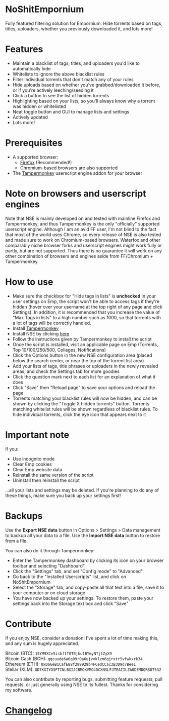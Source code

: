 # NoShitEmpornium
Fully featured filtering solution for Empornium. Hide torrents based on tags, titles, uploaders, whether you previously downloaded it, and lots more!

# Features
- Maintain a blacklist of tags, titles, and uploaders you'd like to automatically hide
- Whitelists to ignore the above blacklist rules
- Filter individual torrents that don't match any of your rules
- Hide uploads based on whether you've grabbed/downloaded it before, or if you're actively leeching/seeding it
- Click a button to see the list of hidden torrents
- Highlighting based on your lists, so you'll always know why a torrent was hidden or whitelisted
- Neat toggle button and GUI to manage lists and settings
- Actively updated
- Lots more!

# Prerequisites
- A supported browser:
  - [Firefox](https://getfirefox.com/) (Recommended!)
  - Chromium-based browsers are also supported
- The [Tampermonkey](https://tampermonkey.net/) userscript engine addon for your browser

# Note on browsers and userscript engines
Note that NSE is mainly developed on and tested with mainline Firefox and Tampermonkey, and thus Tampermonkey is the only "officially" supported userscript engine. Although I am an avid FF user, I'm not blind to the fact that most of the world uses Chrome, so every release of NSE is also tested and made sure to work on Chromium-based browsers. Waterfox and other comparably niche browser forks and userscript engines might work fully or partly, but are not supported. Thus there is no guarantee it will work on any other combination of browsers and engines aside from FF/Chromium + Tampermonkey.  

# How to use
* Make sure the checkbox for "Hide tags in lists" is **unchecked** in your user settings on Emp, the script won't be able to access tags if they're hidden (hover over your username at the top right of any page and click Settings). In addition, it is recommended that you increase the value of "Max Tags in lists" to a high number such as 1000, so that torrents with a lot of tags will be correctly handled.
* Install [Tampermonkey](https://tampermonkey.net/)
* Install NSE by clicking [here](https://github.com/ceodoe/noshitempornium/raw/master/NoShitEmpornium.user.js)
* Follow the instructions given by Tampermonkey to install the script
* Once the script is installed, visit an applicable page on Emp (Torrents, Top 10/100/250/500, Collages, Notifications)
* Click the Options button in the new NSE configuration area (placed below the search center, or near the top of the torrent list area)
* Add your lists of tags, title phrases or uploaders in the newly revealed areas, and check the Settings tab for more goodies
* Click the question mark next to each list for an explanation of what it does
* Click "Save" then "Reload page" to save your options and reload the page
* Torrents matching your blacklist rules will now be hidden, and can be shown by clicking the "Toggle X hidden torrents" button. Torrents matching whitelist rules will be shown regardless of blacklist rules. To hide individual torrents, click the eye icon that appears next to it

# Important note
If you:

* Use incognito mode
* Clear Emp cookies
* Clear Emp website data
* Reinstall the same version of the script
* Uninstall then reinstall the script

...all your lists and settings may be deleted. If you're planning to do any of these things, make sure you back up your settings first! 

# Backups
Use the **Export NSE data** button in Options > Settings > Data management to backup all your data to a file. Use the **Import NSE data** button to restore from a file.

You can also do it through Tampermonkey:
* Enter the Tampermonkey dashboard by clicking its icon on your browser toolbar and selecting "Dashboard"
* Click the "Settings" tab, and set "Config mode" to "Advanced"
* Go back to the "Installed Userscripts" list, and click on NoShitEmpornium
* Select the "Storage" tab, and copy-paste all that text into a file, save it to your computer or on cloud storage
* You have now backed up your settings. To restore them, paste your settings back into the Storage text box and click "Save"

# Contribute
If you enjoy NSE, consider a donation! I've spent a lot of time making this, and any sum is hugely appreciated.

Bitcoin (BTC): `15YM9XCe5isbf1T8TBjku1BYmyNTj1ZyX9`<br />
Bitcoin Cash (BCH): `qqcuude6a6q09r0a6ujvvklzm6qjrxtr5vfwkxrk34`<br />
Ethereum (ETH): `0xD66eB1CafE88f299929b4FCedCCac3B3D9d7Bee1`<br />
Stellar (XLM): `GD7KXIYO3FTINLBXIJCBMOXVMO4DCXNSLFJTEAIILZAODEMDQRSOT532`

You can also contribute by reporting bugs, submitting feature requests, pull requests, or just generally using NSE to its fullest. Thanks for considering my software.

# [Changelog](https://github.com/ceodoe/noshitempornium/blob/master/CHANGELOG.md)
